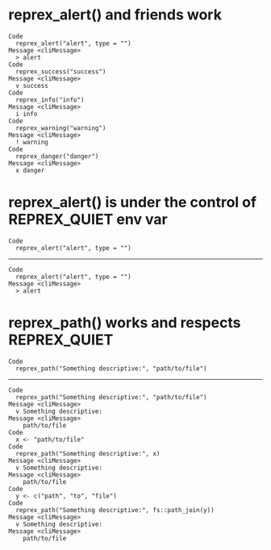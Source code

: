 # reprex_alert() and friends work

    Code
      reprex_alert("alert", type = "")
    Message <cliMessage>
      > alert
    Code
      reprex_success("success")
    Message <cliMessage>
      v success
    Code
      reprex_info("info")
    Message <cliMessage>
      i info
    Code
      reprex_warning("warning")
    Message <cliMessage>
      ! warning
    Code
      reprex_danger("danger")
    Message <cliMessage>
      x danger

# reprex_alert() is under the control of REPREX_QUIET env var

    Code
      reprex_alert("alert", type = "")

---

    Code
      reprex_alert("alert", type = "")
    Message <cliMessage>
      > alert

# reprex_path() works and respects REPREX_QUIET

    Code
      reprex_path("Something descriptive:", "path/to/file")

---

    Code
      reprex_path("Something descriptive:", "path/to/file")
    Message <cliMessage>
      v Something descriptive:
    Message <cliMessage>
        path/to/file
    Code
      x <- "path/to/file"
    Code
      reprex_path("Something descriptive:", x)
    Message <cliMessage>
      v Something descriptive:
    Message <cliMessage>
        path/to/file
    Code
      y <- c("path", "to", "file")
    Code
      reprex_path("Something descriptive:", fs::path_join(y))
    Message <cliMessage>
      v Something descriptive:
    Message <cliMessage>
        path/to/file

